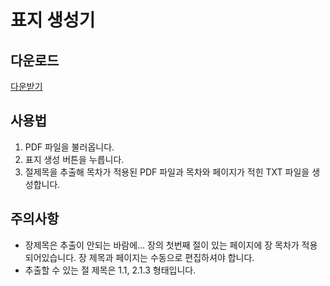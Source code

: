 # 표지 생성기
## 다운로드
[다운받기]('/dist/tocGenerator.exe')

## 사용법
1. PDF 파일을 불러옵니다.
2. 표지 생성 버튼을 누릅니다.
3. 절제목을 추출해 목차가 적용된 PDF 파일과 목차와 페이지가 적힌 TXT 파일을 생성합니다.

## 주의사항
- 장제목은 추출이 안되는 바람에... 장의 첫번째 절이 있는 페이지에 장 목차가 적용되어있습니다. 장 제목과 페이지는 수동으로 편집하셔야 합니다.
- 추출할 수 있는 절 제목은 1.1, 2.1.3 형태입니다.
